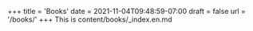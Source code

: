 +++
title = 'Books'
date = 2021-11-04T09:48:59-07:00
draft = false
url = '/books/'
+++
This is content/books/_index.en.md
